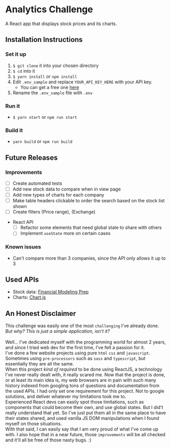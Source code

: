 # Analytics Challenge
A React app that displays stock prices and its charts.




## Installation Instructions

### Set it up
1. `$ git clone` it into your chosen directory
2. `$ cd` into it
3. `$ yarn install` or `npm install`
4. Edit `.env_sample` and replace `YOUR_API_KEY_HERE` with your API key.
	- You can get a free one [here](https://financialmodelingprep.com/developer/docs/pricing/)
5. Rename the `.env_sample` file with `.env`

### Run it
* `$ yarn start` or `npm run start`

### Build it
* `yarn build` or `npm run build`



## Future Releases

### Improvements
- [ ] Create automated tests
- [ ] Add new stock data to compare when in view page
- [ ] Add new types of charts for each company
- [ ] Make table headers clickable to order the search based on the stock list shown
- [ ] Create filters (Price range), (Exchange)
- React API
	- [ ] Refactor some elements that need global state to share with others
	- [ ] Implement `useState` more on certain cases

### Known issues
- Can't compare more than 3 companies, since the API only allows it up to 3



## Used APIs
- Stock data: [Financial Modeling Prep](https://financialmodelingprep.com)
- Charts: [Chart.js](https://www.chartjs.org/)



## An Honest Disclaimer
This challenge was easily one of the most `challenging` I've already done. *But why? This is just a simple application, isn't it?*<br/>
<br/>
Well... I've dedicated myself with the programming world for almost 2 years, and since I tried web dev for the first time, I've felt a passion for it.<br/>
I've done a few website projects using pure `html` `css` and `javascript`. Sometimes using `pre-processors` such as `sass` and `typescript`, but essentially they are all the same.<br/>
When this project *kind of required* to be done using ReactJS, a technology I've never really dealt with, it really scared me. Now that the project is done, or at least its main idea is, my web browsers are in pain with such many history indexed from googling tons of questions and documentation from the used APIs. I had only set one requirement for this project. Not to google solutions, and deliver whatever my limitations took me to.<br/>
Experienced React devs can easily spot those limitations, such as components that could become their own, and use global states. But I did't really understand that yet. So I've just put them all in the same place to have their states shared, and used vanilla JS DOM manipulations when I found myself on those situations.<br/>
With that said, I can easily say that I am very proud of what I've come up with. I also hope that in a near future, those `improvements` will be all checked and it'll all be free of those nasty bugs. :)
